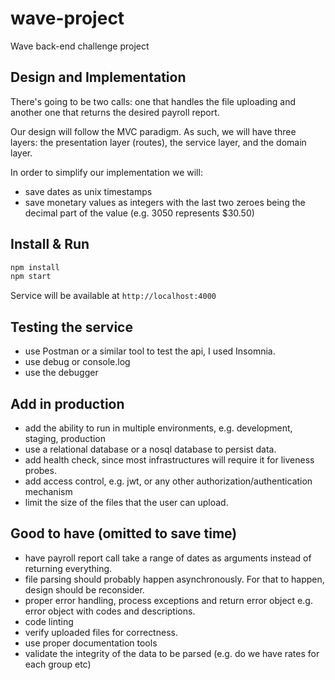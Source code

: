# wave-project

Wave back-end challenge project

## Design and Implementation

There's going to be two calls: one that handles the file uploading and another
one that returns the desired payroll report.

Our design will follow the MVC paradigm. As such, we will have three layers:
the presentation layer (routes), the service layer, and the domain layer.

In order to simplify our implementation we will:
 * save dates as unix timestamps
 * save monetary values as integers with the last two zeroes being the decimal part of the value (e.g. 3050 represents $30.50)

## Install & Run

```bash
npm install
npm start
```

Service will be available at ```http://localhost:4000```

## Testing the service

* use Postman or a similar tool to test the api, I used Insomnia.
* use debug or console.log
* use the debugger

## Add in production

* add the ability to run in multiple environments, e.g. development, staging, production
* use a relational database or a nosql database to persist data.
* add health check, since most infrastructures will require it for liveness probes.
* add access control, e.g. jwt, or any other authorization/authentication mechanism
* limit the size of the files that the user can upload.

## Good to have (omitted to save time)

* have payroll report call take a range of dates as arguments instead of returning everything.
* file parsing should probably happen asynchronously. For that to happen, design should be reconsider.
* proper error handling, process exceptions and return error object e.g. error object with codes and descriptions.
* code linting
* verify uploaded files for correctness.
* use proper documentation tools
* validate the integrity of the data to be parsed (e.g. do we have rates for each group etc)

